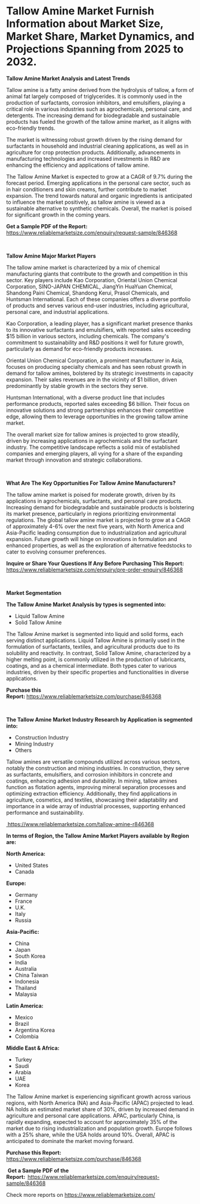<p><h1>Tallow Amine Market Furnish Information about Market Size, Market Share, Market Dynamics, and Projections Spanning from 2025 to 2032.</h1></p><p><strong>Tallow Amine Market Analysis and Latest Trends</strong></p>
<p><p>Tallow amine is a fatty amine derived from the hydrolysis of tallow, a form of animal fat largely composed of triglycerides. It is commonly used in the production of surfactants, corrosion inhibitors, and emulsifiers, playing a critical role in various industries such as agrochemicals, personal care, and detergents. The increasing demand for biodegradable and sustainable products has fueled the growth of the tallow amine market, as it aligns with eco-friendly trends.</p><p>The market is witnessing robust growth driven by the rising demand for surfactants in household and industrial cleaning applications, as well as in agriculture for crop protection products. Additionally, advancements in manufacturing technologies and increased investments in R&D are enhancing the efficiency and applications of tallow amine. </p><p>The Tallow Amine Market is expected to grow at a CAGR of 9.7% during the forecast period. Emerging applications in the personal care sector, such as in hair conditioners and skin creams, further contribute to market expansion. The trend towards natural and organic ingredients is anticipated to influence the market positively, as tallow amine is viewed as a sustainable alternative to synthetic chemicals. Overall, the market is poised for significant growth in the coming years.</p></p>
<p><strong>Get a Sample PDF of the Report:&nbsp;</strong> <a href="https://www.reliablemarketsize.com/enquiry/request-sample/846368?utm_campaign=3075&utm_medium=2&utm_source=Github&utm_content=ia&utm_term=01042025&utm_id=tallow-amine">https://www.reliablemarketsize.com/enquiry/request-sample/846368</a></p>
<p>&nbsp;</p>
<p><strong>Tallow Amine Major Market Players</strong></p>
<p><p>The tallow amine market is characterized by a mix of chemical manufacturing giants that contribute to the growth and competition in this sector. Key players include Kao Corporation, Oriental Union Chemical Corporation, SINO-JAPAN CHEMICAL, JiangYin HuaYuan Chemical, Shandong Paini Chemical, Shandong Kerui, Prasol Chemicals, and Huntsman International. Each of these companies offers a diverse portfolio of products and serves various end-user industries, including agricultural, personal care, and industrial applications.</p><p>Kao Corporation, a leading player, has a significant market presence thanks to its innovative surfactants and emulsifiers, with reported sales exceeding $15 billion in various sectors, including chemicals. The company's commitment to sustainability and R&D positions it well for future growth, particularly as demand for eco-friendly products increases.</p><p>Oriental Union Chemical Corporation, a prominent manufacturer in Asia, focuses on producing specialty chemicals and has seen robust growth in demand for tallow amines, bolstered by its strategic investments in capacity expansion. Their sales revenues are in the vicinity of $1 billion, driven predominantly by stable growth in the sectors they serve.</p><p>Huntsman International, with a diverse product line that includes performance products, reported sales exceeding $6 billion. Their focus on innovative solutions and strong partnerships enhances their competitive edge, allowing them to leverage opportunities in the growing tallow amine market.</p><p>The overall market size for tallow amines is projected to grow steadily, driven by increasing applications in agrochemicals and the surfactant industry. The competitive landscape reflects a solid mix of established companies and emerging players, all vying for a share of the expanding market through innovation and strategic collaborations.</p></p>
<p>&nbsp;</p>
<p><strong>What Are The Key Opportunities For Tallow Amine Manufacturers?</strong></p>
<p><p>The tallow amine market is poised for moderate growth, driven by its applications in agrochemicals, surfactants, and personal care products. Increasing demand for biodegradable and sustainable products is bolstering its market presence, particularly in regions prioritizing environmental regulations. The global tallow amine market is projected to grow at a CAGR of approximately 4-6% over the next five years, with North America and Asia-Pacific leading consumption due to industrialization and agricultural expansion. Future growth will hinge on innovations in formulation and enhanced properties, as well as the exploration of alternative feedstocks to cater to evolving consumer preferences.</p></p>
<p><strong>Inquire or Share Your Questions If Any Before Purchasing This Report:</strong> <a href="https://www.reliablemarketsize.com/enquiry/pre-order-enquiry/846368?utm_campaign=3075&utm_medium=2&utm_source=Github&utm_content=ia&utm_term=01042025&utm_id=tallow-amine">https://www.reliablemarketsize.com/enquiry/pre-order-enquiry/846368</a></p>
<p>&nbsp;</p>
<p><strong>Market Segmentation</strong></p>
<p><strong>The Tallow Amine Market Analysis by types is segmented into:</strong></p>
<p><ul><li>Liquid Tallow Amine</li><li>Solid Tallow Amine</li></ul></p>
<p><p>The Tallow Amine market is segmented into liquid and solid forms, each serving distinct applications. Liquid Tallow Amine is primarily used in the formulation of surfactants, textiles, and agricultural products due to its solubility and reactivity. In contrast, Solid Tallow Amine, characterized by a higher melting point, is commonly utilized in the production of lubricants, coatings, and as a chemical intermediate. Both types cater to various industries, driven by their specific properties and functionalities in diverse applications.</p></p>
<p><strong>Purchase this Report:&nbsp;</strong><a href="https://www.reliablemarketsize.com/purchase/846368?utm_campaign=3075&utm_medium=2&utm_source=Github&utm_content=ia&utm_term=01042025&utm_id=tallow-amine">https://www.reliablemarketsize.com/purchase/846368</a></p>
<p>&nbsp;</p>
<p><strong>The Tallow Amine Market Industry Research by Application is segmented into:</strong></p>
<p><ul><li>Construction Industry</li><li>Mining Industry</li><li>Others</li></ul></p>
<p><p>Tallow amines are versatile compounds utilized across various sectors, notably the construction and mining industries. In construction, they serve as surfactants, emulsifiers, and corrosion inhibitors in concrete and coatings, enhancing adhesion and durability. In mining, tallow amines function as flotation agents, improving mineral separation processes and optimizing extraction efficiency. Additionally, they find applications in agriculture, cosmetics, and textiles, showcasing their adaptability and importance in a wide array of industrial processes, supporting enhanced performance and sustainability.</p></p>
<p><a href="https://www.reliablemarketsize.com/tallow-amine-r846368?utm_campaign=3075&utm_medium=2&utm_source=Github&utm_content=ia&utm_term=01042025&utm_id=tallow-amine">&nbsp;https://www.reliablemarketsize.com/tallow-amine-r846368</a></p>
<p><strong>In terms of Region, the Tallow Amine Market Players available by Region are:</strong></p>
<p>
    <p> <strong> North America: </strong>
        <ul>
            <li>United States</li>
            <li>Canada</li>
        </ul>
        </p> 
    <p> <strong> Europe: </strong>
        <ul>
            <li>Germany</li>
            <li>France</li>
            <li>U.K.</li>
            <li>Italy</li>
            <li>Russia</li>
        </ul>
        </p> 
    <p> <strong> Asia-Pacific: </strong>
        <ul>
            <li>China</li>
            <li>Japan</li>
            <li>South Korea</li>
            <li>India</li>
            <li>Australia</li>
            <li>China Taiwan</li>
            <li>Indonesia</li>
            <li>Thailand</li>
            <li>Malaysia</li>
        </ul>
        </p> 
    <p> <strong> Latin America: </strong>
        <ul>
            <li>Mexico</li>
            <li>Brazil</li>
            <li>Argentina Korea</li>
            <li>Colombia</li>
        </ul>
        </p> 
    <p> <strong> Middle East & Africa: </strong>
        <ul>
            <li>Turkey</li>
            <li>Saudi</li>
            <li>Arabia</li>
            <li>UAE</li>
            <li>Korea</li>
        </ul>
    </p>
    </p>
<p><p>The Tallow Amine market is experiencing significant growth across various regions, with North America (NA) and Asia-Pacific (APAC) projected to lead. NA holds an estimated market share of 30%, driven by increased demand in agriculture and personal care applications. APAC, particularly China, is rapidly expanding, expected to account for approximately 35% of the market due to rising industrialization and population growth. Europe follows with a 25% share, while the USA holds around 10%. Overall, APAC is anticipated to dominate the market moving forward.</p></p>
<p><strong>Purchase this Report: </strong><a href="https://www.reliablemarketsize.com/purchase/846368?utm_campaign=3075&utm_medium=2&utm_source=Github&utm_content=ia&utm_term=01042025&utm_id=tallow-amine">https://www.reliablemarketsize.com/purchase/846368</a></p>
<p>&nbsp;<strong>Get a Sample PDF of the Report:&nbsp;&nbsp;</strong><a href="https://www.reliablemarketsize.com/enquiry/request-sample/846368?utm_campaign=3075&utm_medium=2&utm_source=Github&utm_content=ia&utm_term=01042025&utm_id=tallow-amine">https://www.reliablemarketsize.com/enquiry/request-sample/846368</a></p>
<p><strong></strong></p>
<p>Check more reports on <a href="https://www.reliablemarketsize.com/?utm_campaign=3075&utm_medium=2&utm_source=Github&utm_content=ia&utm_term=01042025&utm_id=tallow-amine">https://www.reliablemarketsize.com/</a></p>